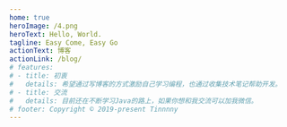 ```yaml
---
home: true
heroImage: /4.png
heroText: Hello, World.
tagline: Easy Come, Easy Go
actionText: 博客
actionLink: /blog/
# features:
# - title: 初衷
#   details: 希望通过写博客的方式激励自己学习编程，也通过收集技术笔记帮助开发。
# - title: 交流
#   details: 目前还在不断学习Java的路上，如果你想和我交流可以加我微信。
# footer: Copyright © 2019-present Tinnnny
---
```





